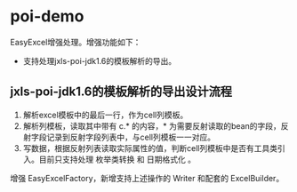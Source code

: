 # poi-demo
EasyExcel增强处理。增强功能如下：
- 支持处理jxls-poi-jdk1.6的模板解析的导出。

## jxls-poi-jdk1.6的模板解析的导出设计流程
1. 解析excel模板中的最后一行，作为cell列模板。
2. 解析列模板，读取其中带有 c.* 的内容，* 为需要反射读取的bean的字段，反射字段记录到反射字段列表中，与cell列模板一一对应。
3. 写数据，根据反射列表读取实际属性的值，判断cell列模板中是否有工具类引入。目前只支持处理 枚举类转换 和 日期格式化 。

增强 EasyExcelFactory，新增支持上述操作的 Writer 和配套的 ExcelBuilder。
